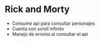 # Rick and Morty

- Consume api para consultar personajes
- Cuenta con scroll infinito
- Manejo de errores al consultar el api